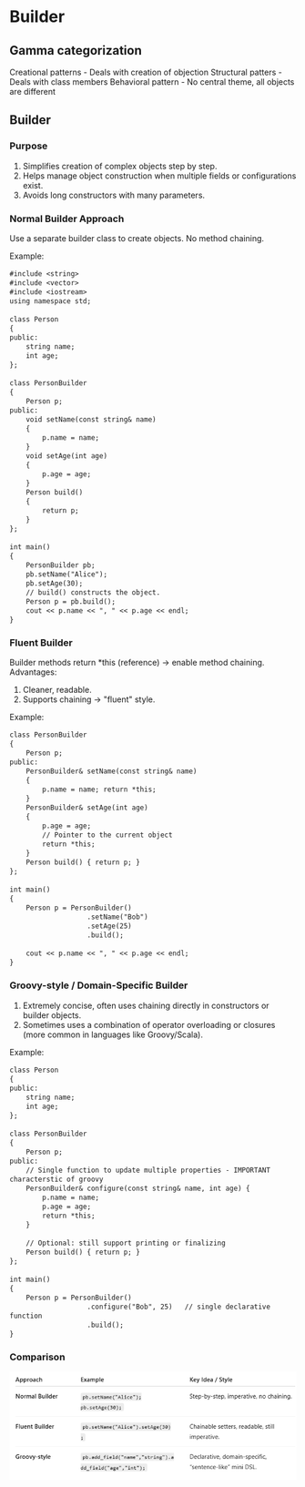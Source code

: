 # Builder

## Gamma categorization

Creational patterns - Deals with creation of objection
Structural patters - Deals with class members
Behavioral pattern - No central theme, all objects are different

## Builder

### Purpose

1. Simplifies creation of complex objects step by step.
2. Helps manage object construction when multiple fields or configurations exist.
3. Avoids long constructors with many parameters.

### Normal Builder Approach

Use a separate builder class to create objects.
No method chaining.

Example:
```
#include <string>
#include <vector>
#include <iostream>
using namespace std;

class Person 
{
public:
    string name;
    int age;
};

class PersonBuilder 
{
    Person p;
public:
    void setName(const string& name) 
    { 
        p.name = name; 
    }
    void setAge(int age) 
    { 
        p.age = age; 
    }
    Person build() 
    {
        return p;
    }
};

int main() 
{
    PersonBuilder pb;
    pb.setName("Alice");
    pb.setAge(30);
    // build() constructs the object.
    Person p = pb.build();
    cout << p.name << ", " << p.age << endl;
}
```

### Fluent Builder

Builder methods return *this (reference) → enable method chaining.
Advantages:
1. Cleaner, readable.
2. Supports chaining → "fluent" style.

Example:
```
class PersonBuilder 
{
    Person p;
public:
    PersonBuilder& setName(const string& name) 
    { 
        p.name = name; return *this; 
    }
    PersonBuilder& setAge(int age) 
    { 
        p.age = age;
        // Pointer to the current object
        return *this; 
    }
    Person build() { return p; }
};

int main() 
{
    Person p = PersonBuilder()
                   .setName("Bob")
                   .setAge(25)
                   .build();

    cout << p.name << ", " << p.age << endl;
}
```

### Groovy-style / Domain-Specific Builder

1. Extremely concise, often uses chaining directly in constructors or builder objects.
2. Sometimes uses a combination of operator overloading or closures (more common in languages like Groovy/Scala).

Example:

```
class Person 
{
public:
    string name;
    int age;
};

class PersonBuilder 
{
    Person p;
public:
    // Single function to update multiple properties - IMPORTANT characterstic of groovy
    PersonBuilder& configure(const string& name, int age) {
        p.name = name;
        p.age = age;
        return *this;
    }

    // Optional: still support printing or finalizing
    Person build() { return p; }
};

int main() 
{
    Person p = PersonBuilder()
                   .configure("Bob", 25)   // single declarative function
                   .build();
}
```


### Comparison

![alt text](comparison.png)